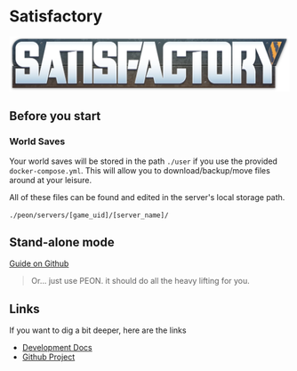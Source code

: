 # Satisfactory

![Satisfactory](../../images/game-logos/satisfactory.png)

## Before you start

### World Saves

Your world saves will be stored in the path `./user` if you use the provided `docker-compose.yml`.
This will allow you to download/backup/move files around at your leisure.

All of these files can be found and edited in the server's local storage path.

`./peon/servers/[game_uid]/[server_name]/`

## Stand-alone mode

[Guide on Github](https://github.com/the-peon-project/peon-warplans/tree/main/satisfactory#Guide)

> Or... just use PEON. it should do all the heavy lifting for you.

## Links

If you want to dig a bit deeper, here are the links

- [Development Docs](../../development/games/satisfactory.md)
- [Github Project](https://github.com/the-peon-project/peon-warplans/tree/main/satisfactory)